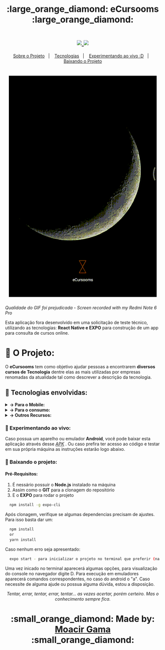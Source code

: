 <h1 align=center >
  :large_orange_diamond: eCursooms :large_orange_diamond:
</h1>

<div align="center">
  <h1 align=center> 
     <a href="https://reactnative.dev/docs/getting-started">
      <img src="https://img.shields.io/badge/Mobile-React--Native-green">
    </a>
    <a href="https://docs.expo.io/">
      <img src="https://img.shields.io/badge/Mobile-Expo-9cf">
    </a>
  </h1>
</div> 

<p align="center">
  <a href="#white_square_button-o-projeto">Sobre o Projeto</a>&nbsp;&nbsp;&nbsp;|&nbsp;&nbsp;&nbsp;
  <a href="#black_square_button-tecnologias-envolvidas">Tecnologias</a>&nbsp;&nbsp;&nbsp;|&nbsp;&nbsp;&nbsp;
  <a href="#black_square_button-experimentando-ao-vivo">Experimentando ao vivo :D</a>&nbsp;&nbsp;&nbsp;|&nbsp;&nbsp;&nbsp;
  <a href="#black_square_button-baixando-o-projeto">Baixando o Projeto</a>
</p>

<h1 align=center>
  <img src="readme-assets/resized.gif"> 
</h1>
<p><i> Qualidade do GIF foi prejudicada - Screen recorded with my Redmi Note 6 Pro</i> </p>

Esta aplicação fora desenvolvido em uma solicitação de teste técnico,
utilizando as tecnologias: **React Native e EXPO** para
construção de um app para consulta de cursos online.

# :white_square_button: O Projeto:
  O **eCursooms** tem como objetivo ajudar pessoas a encontrarem **diversos cursos de Tecnologia** dentre elas
as mais utilizadas por empresas renomadas da atualidade tal como descrever a descrição da tecnologia.
  
## :black_square_button: Tecnologias envolvidas:

<details>  

  <summary> <b> &rarr; Para o Mobile: </b> </summary>
  
  #### :iphone: Mobile JSON info: <i><kbd> [package.json](./package.json) </kbd></i>

- [x] <b>Expo:</b> <i>Para o desenvolvimento mobile mais eficiente </i>
- [x] <b>Expo Constants:</b> <i>Para uso de recursos do android, no caso deste projeto o StatusBarHeight.</i>
- [x] <b>Expo StatusBar:</b> <i>Para atribuição de características à Status Bar do app.</i>
- [x] <b>React Navigation /Stack:</b> <i>Para navegação entre telas</i>


</details>

<details>

  <summary> <b> &rarr; Para o consumo: </b> </summary>
  
  #### :cloud: Server JSON info: <i><kbd> [curses.json](./src/database/curses.json) </kbd></i>

- [x] <b>Arquivo em JSON:</b> <i> Com as informações para o consumo</i>
- [x] <b>Repósitorio Github:</b> <i>Onde foi alocado imagens para consumo externo</i>

</details>

<details>

  <summary> <b> &rarr; Outros Recursos: </b> </summary>

- [x] <b>Expo/vector-icons:</b> <i>Estilização de ícones</i>
- [x] <b>Chocolatey:</b> <i>Como Package Manager do Windows por onde instalei o Node e o Yarn (no lugar do NPM);</i>
- [x] <b>Yarn:</b> <i>Neste projeto foi utilizado o <b>Yarn</b>, mas você pode utilizar o NPM normalmente</i>
- [x] <b>Editor:</b> <i> [Visual Studio Code](https://code.visualstudio.com/) </i>
- [x] <b>Android Studio:</b> <i>Para utlização do Emulador de Android, na qual foi utilizado em maior parte do projeto</i>

</details>

### :black_square_button: Experimentando ao vivo:
  Caso possua um aparelho ou emulador <b>Android</b>, você pode baixar esta aplicação através desse <i> [APK](https://expo.io/artifacts/0056eda5-6ba6-452e-a86a-99818c0d7d92) </i>.
 Ou caso prefira ter acesso ao código e testar em sua própria máquina as instruções estarão logo abaixo.
 
### :black_square_button: Baixando o projeto:
#### Pré-Requisitos:
  1. É nessário possuir o **Node.js** instalado na máquina
  2. Assim como o **GIT** para a clonagem do repositório
  3. E o **EXPO** para rodar o projeto
  ```sh
    npm install -g expo-cli 
  ```
  
 Após clonagem, verifique se algumas dependencias precisam de ajustes.
 Para isso basta dar um:
  ```sh
    npm install
    or
    yarn install
  ```
  
 Caso nenhum erro seja apresentado:
  ```sh
    expo start - para inicializar o projeto no terminal que preferir (na pasta onde o projeto foi clonado)
  ```
  Uma vez inicado no terminal aparecerá algumas opções, para visualização do console no navegador digite D.
  Para execução em emuladores aparecerá comandos correspondentes, no caso do android o "a".
  Caso necessite de alguma ajude ou possua alguma dúvida, estou a disposição.
 
 
 
 <div align="center">
 <p> <i>Tentar, errar, tentar, errar, tentar... as vezes acertar, porém certeiro. Mas o conhecimento sempre fica.</i></p>
  </div>
 
 
 <div align="center">
   <h1 align="center"> :small_orange_diamond: Made by: <a href="https://www.linkedin.com/in/gama-leal" /> Moacir Gama </a> :small_orange_diamond: </h1> 
 </div>
 
 
